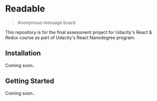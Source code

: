 # Readable
> Anonymous message board

This repository is for the final assessment project for Udacity's React & Redux course as part of Udacity's React Nanodegree program.

## Installation
Coming soon..

## Getting Started
Coming soon..
